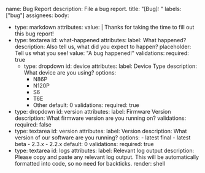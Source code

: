 name: Bug Report
description: File a bug report.
title: "[Bug]: "
labels: ["bug"]
assignees:
body:
  - type: markdown
    attributes:
      value: |
        Thanks for taking the time to fill out this bug report!
  - type: textarea
    id: what-happened
    attributes:
      label: What happened?
      description: Also tell us, what did you expect to happen?
      placeholder: Tell us what you see!
      value: "A bug happened!"
    validations:
      required: true
    - type: dropdown
    id: device
    attributes:
      label: Device Type
      description: What device are you using?
      options:
        - N86P
        - N120P
        - S6
        - T6E
        - Other
      default: 0
    validations:
      required: true
  - type: dropdown
    id: version
    attributes:
      label: Firmware Version
      description: What firmware version are you running on?
    validations:
      required: false
  - type: textarea
    id: version
    attributes:
      label: Version
      description: What version of our software are you running?
      options:
        - latest final
        - latest beta
        - 2.3.x
        - 2.2.x
      default: 0
    validations:
      required: true
  - type: textarea
    id: logs
    attributes:
      label: Relevant log output
      description: Please copy and paste any relevant log output. This will be automatically formatted into code, so no need for backticks.
      render: shell
